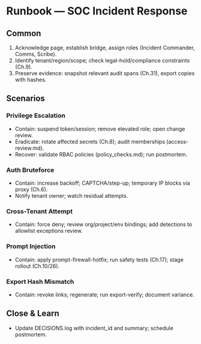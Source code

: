 # Runbook — SOC Incident Response

## Common
1) Acknowledge page, establish bridge, assign roles (Incident Commander, Comms, Scribe).
2) Identify tenant/region/scope; check legal-hold/compliance constraints (Ch.9).
3) Preserve evidence: snapshot relevant audit spans (Ch.31), export copies with hashes.

## Scenarios
### Privilege Escalation
- Contain: suspend token/session; remove elevated role; open change review.
- Eradicate: rotate affected secrets (Ch.8); audit memberships (access-review.md).
- Recover: validate RBAC policies (policy_checks.md); run postmortem.

### Auth Bruteforce
- Contain: increase backoff; CAPTCHA/step-up; temporary IP blocks via proxy (Ch.6).
- Notify tenant owner; watch residual attempts.

### Cross-Tenant Attempt
- Contain: force deny; review org/project/env bindings; add detections to allowlist exceptions review.

### Prompt Injection
- Contain: apply prompt-firewall-hotfix; run safety tests (Ch.17); stage rollout (Ch.10/26).

### Export Hash Mismatch
- Contain: revoke links; regenerate; run export-verify; document variance.

## Close & Learn
- Update DECISIONS.log with incident_id and summary; schedule postmortem.
